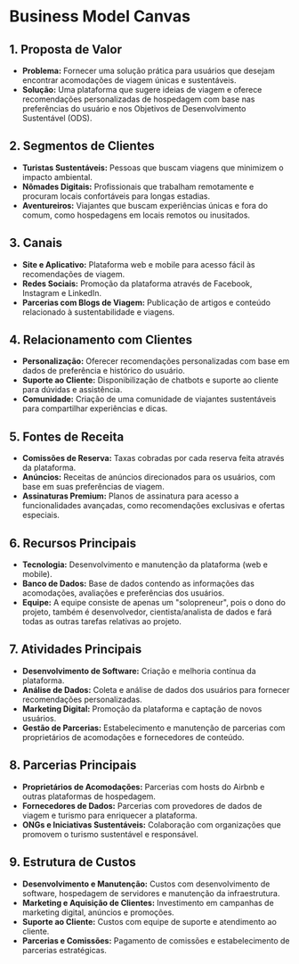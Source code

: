 # Business Model Canvas

## 1. **Proposta de Valor**
   - **Problema:** Fornecer uma solução prática para usuários que desejam encontrar acomodações de viagem únicas e sustentáveis.
   - **Solução:** Uma plataforma que sugere ideias de viagem e oferece recomendações personalizadas de hospedagem com base nas preferências do usuário e nos Objetivos de Desenvolvimento Sustentável (ODS).

## 2. **Segmentos de Clientes**
   - **Turistas Sustentáveis:** Pessoas que buscam viagens que minimizem o impacto ambiental.
   - **Nômades Digitais:** Profissionais que trabalham remotamente e procuram locais confortáveis para longas estadias.
   - **Aventureiros:** Viajantes que buscam experiências únicas e fora do comum, como hospedagens em locais remotos ou inusitados.

## 3. **Canais**
   - **Site e Aplicativo:** Plataforma web e mobile para acesso fácil às recomendações de viagem.
   - **Redes Sociais:** Promoção da plataforma através de Facebook, Instagram e LinkedIn.
   - **Parcerias com Blogs de Viagem:** Publicação de artigos e conteúdo relacionado à sustentabilidade e viagens.

## 4. **Relacionamento com Clientes**
   - **Personalização:** Oferecer recomendações personalizadas com base em dados de preferência e histórico do usuário.
   - **Suporte ao Cliente:** Disponibilização de chatbots e suporte ao cliente para dúvidas e assistência.
   - **Comunidade:** Criação de uma comunidade de viajantes sustentáveis para compartilhar experiências e dicas.

## 5. **Fontes de Receita**
   - **Comissões de Reserva:** Taxas cobradas por cada reserva feita através da plataforma.
   - **Anúncios:** Receitas de anúncios direcionados para os usuários, com base em suas preferências de viagem.
   - **Assinaturas Premium:** Planos de assinatura para acesso a funcionalidades avançadas, como recomendações exclusivas e ofertas especiais.

## 6. **Recursos Principais**
   - **Tecnologia:** Desenvolvimento e manutenção da plataforma (web e mobile).
   - **Banco de Dados:** Base de dados contendo as informações das acomodações, avaliações e preferências dos usuários.
   - **Equipe:** A equipe consiste de apenas um "solopreneur", pois o dono do projeto, também é desenvolvedor, cientista/analista de dados e fará todas as outras tarefas relativas ao projeto.

## 7. **Atividades Principais**
   - **Desenvolvimento de Software:** Criação e melhoria contínua da plataforma.
   - **Análise de Dados:** Coleta e análise de dados dos usuários para fornecer recomendações personalizadas.
   - **Marketing Digital:** Promoção da plataforma e captação de novos usuários.
   - **Gestão de Parcerias:** Estabelecimento e manutenção de parcerias com proprietários de acomodações e fornecedores de conteúdo.

## 8. **Parcerias Principais**
   - **Proprietários de Acomodações:** Parcerias com hosts do Airbnb e outras plataformas de hospedagem.
   - **Fornecedores de Dados:** Parcerias com provedores de dados de viagem e turismo para enriquecer a plataforma.
   - **ONGs e Iniciativas Sustentáveis:** Colaboração com organizações que promovem o turismo sustentável e responsável.

## 9. **Estrutura de Custos**
   - **Desenvolvimento e Manutenção:** Custos com desenvolvimento de software, hospedagem de servidores e manutenção da infraestrutura.
   - **Marketing e Aquisição de Clientes:** Investimento em campanhas de marketing digital, anúncios e promoções.
   - **Suporte ao Cliente:** Custos com equipe de suporte e atendimento ao cliente.
   - **Parcerias e Comissões:** Pagamento de comissões e estabelecimento de parcerias estratégicas.
